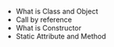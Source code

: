 <ul>
  <li>What is Class and Object</li>
  <li>Call by reference</li>
  <li>What is Constructor</li>
  <li>Static Attribute and Method</li>
</ul>
